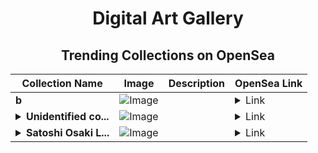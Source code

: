 <div align="center">

# Digital Art Gallery

## Trending Collections on OpenSea

| Collection Name                       | Image                                                                                     | Description                       | OpenSea Link                                                                                          |
|---------------------------------------|-------------------------------------------------------------------------------------------|-----------------------------------|--------------------------------------------------------------------------------------------------------|
| **b** | ![Image](https://i.seadn.io/s/raw/files/d2444d4a22b8d7f8f8604e9029550488.jpg?w=500&auto=format?w=200&auto=format) |  | <details><summary>Link</summary>[b](https://opensea.io/collection/b-16997)</details> |
| **<details><summary>Unidentified co...</summary>Unidentified contract d763bef6-0ce4-4f4b-ba89-47b770ecf47b</details>** | ![Image](https://i.seadn.io/s/raw/files/e9acf51ddce687ccf33c485e916aec1b.jpg?w=500&auto=format?w=200&auto=format) |  | <details><summary>Link</summary>[Unidentified contract d763bef6-0ce4-4f4b-ba89-47b770ecf47b](https://opensea.io/collection/unidentified-contract-d763bef6-0ce4-4f4b-ba89-47b7)</details> |
| **<details><summary>Satoshi Osaki L...</summary>Satoshi Osaki Landscape Works 2025</details>** | ![Image](https://i.seadn.io/s/raw/files/78ade320298c661fd825113d3f4c25e4.png?w=500&auto=format?w=200&auto=format) |  | <details><summary>Link</summary>[Satoshi Osaki Landscape Works 2025](https://opensea.io/collection/satoshi-osaki-landscape-works-2025)</details> |

</div>